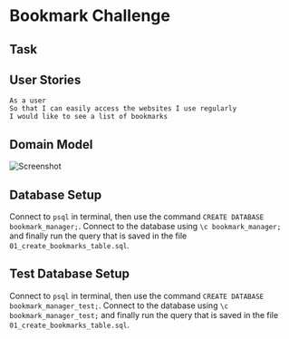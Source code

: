 # Bookmark Challenge

## Task

## User Stories
```
As a user
So that I can easily access the websites I use regularly
I would like to see a list of bookmarks
```

## Domain Model

![Screenshot](https://i.imgur.com/orPPPo0.png)          


## Database Setup

Connect to `psql` in terminal, then use the command `CREATE DATABASE bookmark_manager;`. Connect to the database using `\c bookmark_manager;` and finally run the query that is saved in the file `01_create_bookmarks_table.sql`.

## Test Database Setup

Connect to `psql` in terminal, then use the command `CREATE DATABASE bookmark_manager_test;`. Connect to the database using `\c bookmark_manager_test;` and finally run the query that is saved in the file `01_create_bookmarks_table.sql`.

